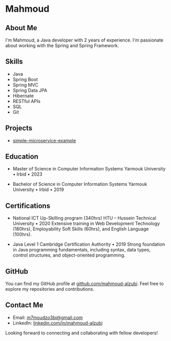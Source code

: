 # Mahmoud

## About Me

I'm Mahmoud, a Java developer with 2 years of experience. I'm passionate about working with the Spring and Spring Framework.

## Skills

- Java
- Spring Boot
- Spring MVC
- Spring Data JPA
- Hibernate
- RESTful APIs
- SQL
- Git

## Projects

- [simple-microservice-example](https://github.com/mahmoud-alzubi/simple-microservice-example)

## Education

- Master of Science in Computer Information Systems 
Yarmouk University • Irbid • 2023 

- Bachelor of Science in Computer Information Systems 
Yarmouk University • Irbid • 2019 



## Certifications

- National ICT Up-Skilling program (340hrs) 
    HTU – Hussein Technical University • 2020 
    Extensive training in Web Development Technology (180hrs), Employability Soft Skills (60hrs), and English Language (100hrs). 

- Java Level 1 
  Cambridge Certification Authority • 2019 
  Strong foundation in Java programming fundamentals, including syntax, data types, control structures, and object-oriented 
  programming.

## GitHub

You can find my GitHub profile at [github.com/mahmoud-alzubi](https://github.com/mahmoud-alzubi). Feel free to explore my repositories and contributions.

## Contact Me

- Email: m7moudzo3bi@gmail.com
- LinkedIn: [linkedin.com/in/mahmoud-alzubi](https://www.linkedin.com/in/mahmoud-alzubi)

Looking forward to connecting and collaborating with fellow developers!

